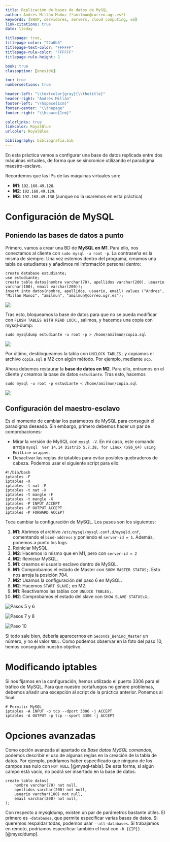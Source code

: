 ```yaml
---
title: Replicación de bases de datos de MySQL
author: Andrés Millán Muñoz (*amilmun@correo.ugr.es*)
keywords: [SWAP, servidores, servers, cloud computing, vm]
link-citations: true
date: \today

titlepage: true,
titlepage-color: "22a6b3"
titlepage-text-color: "FFFFFF"
titlepage-rule-color: "FFFFFF"
titlepage-rule-height: 2

book: true
classoption: [oneside]

toc: true
numbersections: true

header-left: "\\textcolor{gray}{\\thetitle}"
header-right: "Andrés Millán"
footer-left: "\\hspace{1cm}"
footer-center: "\\thepage"
footer-right: "\\hspace{1cm}"

colorlinks: true
linkcolor: RoyalBlue
urlcolor: RoyalBlue

bibliography: bibliografia.bib
---
```


<!-- LTeX: language=es -->

En esta práctica vamos a configurar una base de datos replicada entre dos máquinas virtuales, de forma que se sincronice utilizando el paradigma maestro-esclavo.

Recordemos que las IPs de las máquinas virtuales son:

- **M1**: `192.168.49.128`.
- **M2**: `192.168.49.129`.
- **M3**: `192.168.49.130` (aunque no la usaremos en esta práctica)

# Configuración de MySQL

## Poniendo las bases de datos a punto

Primero, vamos a crear una BD de **MySQL en M1**. Para ello, nos conectamos al cliente con `sudo mysql -u root -p`. La contraseña es la misma de siempre. Una vez estemos dentro del programa, creamos una tabla de estudiantes y añadimos mi información personal dentro:

```
create database estudiante;
use estudiante;
create table datos(nombre varchar(70), apellidos varchar(200), usuario varchar(100), email varchar(200));
insert into datos(nombre, apellidos, usuario, email) values ("Andres", "Millan Munoz", "amilmun", "amilmun@correo.ugr.es");
```

![](img/5/M1_mysql.png)

Tras esto, bloqueamos la base de datos para que no se pueda modificar con `FLUSH TABLES WITH READ LOCK;`, salimos, y hacemos una copia con mysql-dump:

```
sudo mysqldump estudiante -u root -p > /home/amilmun/copia.sql
```

![](img/5/M1_mysql_copia.png)

Por último, desbloqueamos la tabla con `UNCLOCK TABLES;` y copiamos el archivo `copia.sql` a M2 con algún método. Por ejemplo, mediante `scp`.

Ahora debemos restaurar la **base de datos en M2**. Para ello, entramos en el cliente y creamos la base de datos `estudiante`. Tras esto, hacemos

```
sudo mysql -u root -p estudiante < /home/amilmun/copia.sql
```

![](img/5/M2_copia.png)

## Configuración del maestro-esclavo

Es el momento de cambiar los parámetros de MySQL para conseguir el paradigma deseado. Sin embargo, primero debemos hacer un par de comprobaciones:

- Mirar la versión de MySQL con `mysql -V`. En mi caso, este comando arroja `mysql  Ver 14.14 Distrib 5.7.38, for Linux (x86_64) using  EditLine wrapper`.
- Desactivar las reglas de iptables para evitar posibles quebraderos de cabeza. Podemos usar el siguiente script para ello:

```
#!/bin/bash
iptables -F
iptables -X
iptables -t nat -F
iptables -t nat -X
iptables -t mangle -F
iptables -t mangle -X
iptables -P INPUT ACCEPT
iptables -P OUTPUT ACCEPT
iptables -P FORWARD ACCEPT
```

Toca cambiar la configuración de MySQL. Los pasos son los siguientes:

1. **M1**: Abrimos el archivo `/etc/mysql/mysql.conf.d/mysqld.cnf`, comentando el `bind-address` y poniendo el `server-id = 1`. Además, ponemos a punto los logs.
2. Reiniciar MySQL.
3. **M2**: Hacemos lo mismo que en M1, pero con `server-id = 2`
4. **M2**: Reiniciar MySQL.
5. **M1**: creamos el usuario esclavo dentro de MySQL.
6. **M1**: Comprobamos el estado de Master con `SHOW MASTER STATUS;`. Esto nos arroja la posición 704.
7. **M2:** Usamos la configuración del paso 6 en MySQL.
8. **M2**: Hacemos `START SLAVE;` en M2.
9. **M1**: Reactivamos las tablas con `UNLOCK TABLES;`.
10. **M2**: Comprobamos el estado del slave con `SHOW SLAVE STATUS\G;`.

![Pasos 5 y 6](img/5/Paso%206.png)

![Pasos 7 y 8](img/5/Paso%208.png)

![Paso 10](img/5/Paso%2010.png)

Si todo sale bien, debería aparecernos en `Seconds_Behind_Master` un número, y no el valor `NULL`. Como podemos observar en la foto del paso 10, hemos conseguido nuestro objetivo.

# Modificando iptables

Si nos fijamos en la configuración, hemos utilizado el puerto 3306 para el tráfico de MySQL. Para que nuestro cortafuegos no genere problemas, debemos añadir una excepción al script de la práctica anterior. Ponemos al final:

```
# Permitir MySQL
iptables -A INPUT -p tcp --dport 3306 -j ACCEPT
iptables -A OUTPUT -p tcp --sport 3306 -j ACCEPT
```

# Opciones avanzadas

Como opción avanzada al apartado de *Base datos MySQL comandos*, podemos describir el uso de algunas reglas en la creación de la tabla de datos. Por ejemplo, podríamos haber especificado que ninguno de los campos sea nulo con `NOT NULL` [@mysql-tabla]. De esta forma, si algún campo está vacío, no podrá ser insertado en la base de datos:

```
create table datos(
    nombre varchar(70) not null,
    apellidos varchar(200) not null,
    usuario varchar(100) not null,
    email varchar(200) not null,
);
```

Con respecto a mysqldump, existen un par de parámetros bastante útiles. El primero es `-databases`, que permite especificar varias bases de datos. Si queremos respaldar todas, podemos usar `--all-databases`. Si trabajamos en remoto, podríamos especificar también el host con `-h {{IP}}` [@mysqldump].
